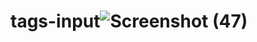 # tags-input![Screenshot (47)](https://user-images.githubusercontent.com/90935734/174444575-4bb8dc37-ee0e-480b-baa8-86eb69dac8b7.png)

 
